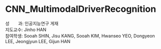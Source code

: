 # **CNN_MultimodalDriverRecognition**

성　　과: 인공지능연구 게재  
지도교수: Jinho HAN  
참여학생: Sooah SHIN, Jisu KANG, Sooah KIM, Hwanseo YEO, Dongyeon LEE, Jeongjyun LEE, Gijun HAN  
